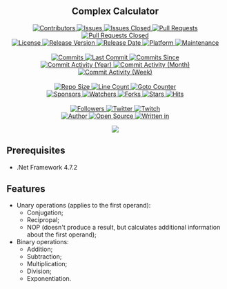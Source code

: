 <p align="center">
	<h2 align="center"><b>Complex Calculator</b></h2>
</p>

<p align="center">
	<a href="https://github.com/greencomfytea/complex-calculator/graphs/contributors">
		<img alt="Contributors" src="https://custom-icon-badges.demolab.com/github/contributors/greencomfytea/complex-calculator?logo=person-add" />
	</a>
	<a href="https://github.com/greencomfytea/complex-calculator/issues">
		<img alt="Issues" src="https://custom-icon-badges.demolab.com/github/issues/greencomfytea/complex-calculator?logo=issue-opened" />
	</a>
	<a href="https://github.com/greencomfytea/complex-calculator/issues">
		<img alt="Issues Closed" src="https://custom-icon-badges.demolab.com/github/issues-closed/greencomfytea/complex-calculator?logo=issue-closed" />
	</a>
	<a href="https://github.com/greencomfytea/complex-calculator/pulls">
		<img alt="Pull Requests" src="https://custom-icon-badges.demolab.com/github/issues-pr/greencomfytea/complex-calculator?logo=git-pull-request" />
	</a>
	<a href="https://github.com/greencomfytea/complex-calculator/pulls">
		<img alt="Pull Requests Closed" src="https://custom-icon-badges.demolab.com/github/issues-pr-closed/greencomfytea/complex-calculator?logo=git-pull-request-closed" />
	</a>
	<br>
	<a href="https://github.com/greencomfytea/complex-calculator/blob/main/LICENSE">
		<img alt="License" src="https://custom-icon-badges.demolab.com/github/license/greencomfytea/complex-calculator?logo=law" />
	</a>
	<a href="https://github.com/greencomfytea/complex-calculator/releases">
		<img alt="Release Version" src="https://custom-icon-badges.demolab.com/github/v/release/greencomfytea/complex-calculator?logo=tag" />
	</a>
	<a href="https://github.com/greencomfytea/complex-calculator/releases">
		<img alt="Release Date" src="https://custom-icon-badges.demolab.com/github/release-date/greencomfytea/complex-calculator?logo=clock" />
	</a>
	<a href="">
		<img alt="Platform" src="https://custom-icon-badges.demolab.com/badge/platform-win x86%20%7C%20win x64-blue?logo=device-desktop" />
	</a>
	<a href="">
		<img alt="Maintenance" src="https://custom-icon-badges.demolab.com/maintenance/no/2023?logo=tools" />
	</a>
	<br>
	<br>
	<a href="https://github.com/greencomfytea/complex-calculator/commits/main">
		<img alt="Commits" src="https://custom-icon-badges.demolab.com/github/commit-activity/t/greencomfytea/complex-calculator?logo=git-commit" />
	</a>
	<a href="https://github.com/greencomfytea/complex-calculator/commits/main">
		<img alt="Last Commit" src="https://custom-icon-badges.demolab.com/github/last-commit/greencomfytea/complex-calculator?logo=git-commit" />
	</a>
	<a href="https://github.com/greencomfytea/complex-calculator/commits/main">
		<img alt="Commits Since" src="https://custom-icon-badges.demolab.com/github/commits-since/greencomfytea/complex-calculator/latest?logo=git-commit" />
	</a>
	<br>
	<a href="https://github.com/greencomfytea/complex-calculator/graphs/commit-activity">
		<img alt="Commit Activity (Year)" src="https://custom-icon-badges.demolab.com/github/commit-activity/y/greencomfytea/complex-calculator?logo=pulse" />
	</a>
	<a href="https://github.com/greencomfytea/complex-calculator/graphs/commit-activity">
		<img alt="Commit Activity (Month)" src="https://custom-icon-badges.demolab.com/github/commit-activity/m/greencomfytea/complex-calculator?logo=pulse" />
	</a>
	<a href="https://github.com/greencomfytea/complex-calculator/graphs/commit-activity">
		<img alt="Commit Activity (Week)" src="https://custom-icon-badges.demolab.com/github/commit-activity/w/greencomfytea/complex-calculator?logo=pulse" />
	</a>
	<br>
	<br>
	<a href="">
		<img alt="Repo Size" src="https://custom-icon-badges.demolab.com/github/repo-size/greencomfytea/complex-calculator?logo=database" />
	</a>
	<a href="">
		<img alt="Line Count" src="https://sloc.xyz/github/greencomfytea/complex-calculator" />
	</a>
	<a href="">
		<img alt="Goto Counter" src="https://custom-icon-badges.demolab.com/github/search/greencomfytea/complex-calculator/goto?logo=git-compare" />
	</a>
	<br>
	<a href="https://github.com/sponsors/greencomfytea">
		<img alt="Sponsors" src="https://custom-icon-badges.demolab.com/github/sponsors/greencomfytea?logo=heart" />
	</a>
	<a href="https://github.com/GreenComfyTea/complex-calculator/watchers">
		<img alt="Watchers" src="https://custom-icon-badges.demolab.com/github/watchers/greencomfytea/complex-calculator?logo=eye" />
	</a>
	<a href="https://github.com/greencomfytea/complex-calculator/forks">
		<img alt="Forks" src="https://custom-icon-badges.demolab.com/github/forks/greencomfytea/complex-calculator?logo=repo-forked" />
	</a>
	<a href="https://github.com/greencomfytea/complex-calculator/stargazers">
		<img alt="Stars" src="https://custom-icon-badges.demolab.com/github/stars/greencomfytea/complex-calculator?logo=star" />
	</a>
	<a href="https://github.com/greencomfytea/complex-calculator/graphs/traffic">
		<img alt="Hits" src="https://custom-icon-badges.demolab.com/endpoint?url=https://hits.dwyl.com/greencomfytea/complex-calculator.json?color=blue&logo=eye" />
	</a>
	<br>
	<br>
	<a href="https://github.com/greencomfytea?tab=followers">
		<img alt="Followers" src="https://custom-icon-badges.demolab.com/github/followers/greencomfytea?logo=people" />
	</a>
	<a href="https://twitter.com/greencomfytea">
		<img alt="Twitter" src="https://img.shields.io/twitter/follow/greencomfytea?logo=twitter" />
	</a>
	<a href="https://www.twitch.tv/greencomfytea">
		<img alt="Twitch" src="https://img.shields.io/twitch/status/greencomfytea?logo=twitch" />
	</a>
	<br>
	<a href="https://github.com/greencomfytea">
		<img alt="Author" src="https://custom-icon-badges.demolab.com/badge/author-GreenComfyTea-green?logo=person" />
	</a>
	<a href="https://github.com/topics/open-source">
		<img alt="Open Source" src="https://img.shields.io/badge/open%20source-%20yes-brightgreen?logo=openvpn" />
	</a>
	<a href="https://cursey.github.io/reframework-book/index.html#lua-scripting">
		<img alt="Written in" src="https://custom-icon-badges.demolab.com/badge/written%20in-c%23-178600?logo=terminal" />
	</a>
</p>

<p align="center">
	<a>
		<img align="center" src="https://github.com/GreenComfyTea/Complex-Calculator/assets/30152047/752273fe-b0d6-4a6a-be28-4101ef8f0c80" />
	</a>
</p>

## Prerequisites
- .Net Framework 4.7.2

## Features
- Unary operations (applies to the first operand):
  - Conjugation;
  - Recipropal;
  - NOP (doesn't produce a result, but calculates additional information about the first operand);
- Binary operations:
  - Addition;
  - Subtraction;
  - Multiplication;
  - Division;
  - Exponentiation.
